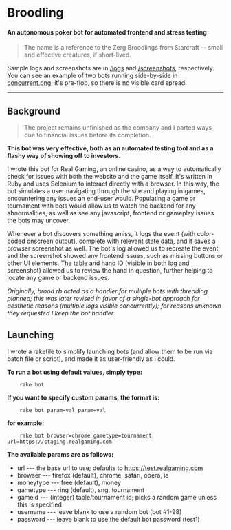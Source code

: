 # Broodling #
#### An autonomous poker bot for automated frontend and stress testing ####
> The name is a reference to the Zerg Broodlings from Starcraft -- small and effective creatures, if short-lived.

Sample logs and screenshots are in [/logs](https://github.com/Ashkin/Broodling/tree/master/logs) and [/screenshots](https://github.com/Ashkin/Broodling/tree/master/screenshots), respectively.  You can see an example of two bots running side-by-side in [concurrent.png](https://github.com/Ashkin/Broodling/blob/master/concurrent.png); it's pre-flop, so there is no visible card spread.

----------------------------------------------------

## Background ##
> The project remains unfinished as the company and I parted ways due to financial issues before its completion.

**This bot was very effective, both as an automated testing tool and as a flashy way of showing off to investors.**

I wrote this bot for Real Gaming, an online casino, as a way to automatically check for issues with both the website and the game itself.  It's written in Ruby and uses Selenium to interact directly with a browser.  In this way, the bot simulates a user navigating through the site and playing in games, encountering any issues an end-user would.  Populating a game or tournament with bots would allow us to watch the backend for any abnormalities, as well as see any javascript, frontend or gameplay issues the bots may uncover.

Whenever a bot discovers something amiss, it logs the event (with color-coded onscreen output), complete with relevant state data, and it saves a browser screenshot as well.  The bot's log allowed us to recreate the event, and the screenshot showed any frontend issues, such as missing buttons or other UI elements.  The table and hand ID (visible in both log and screenshot) allowed us to review the hand in question, further helping to locate any game or backend issues.

*Originally, brood.rb acted as a handler for multiple bots with threading planned; this was later revised in favor of a single-bot approach for aesthetic reasons (multiple logs visible concurrently); for reasons unknown they requested I keep the bot handler.*

## Launching ##
I wrote a rakefile to simplify launching bots (and allow them to be run via batch file or script), and made it as user-friendly as I could.

**To run a bot using default values, simply type:**

        rake bot

**If you want to specify custom params, the format is:**

        rake bot param=val param=val

**for example:**

        rake bot browser=chrome gametype=tournament url=https://staging.realgaming.com

**The available params are as follows:**
* url        --- the base url to use; defaults to https://test.realgaming.com
* browser    --- firefox (default), chrome, safari, opera, ie
* moneytype  --- free (default), money
* gametype   --- ring (default), sng, tournament
* gameid     --- (integer) table/tournament id;  picks a random game unless this is specified
* username   --- leave blank to use a random bot (bot #1-98)
* password   --- leave blank to use the default bot password (test1)

